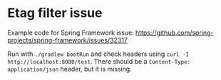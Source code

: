 # Etag filter issue

Example code for Spring Framework issue: https://github.com/spring-projects/spring-framework/issues/32317

Run with `./gradlew bootRun` and check headers using `curl -I http://localhost:8080/test`. There should be a `Content-Type: application/json` header, but it is missing.